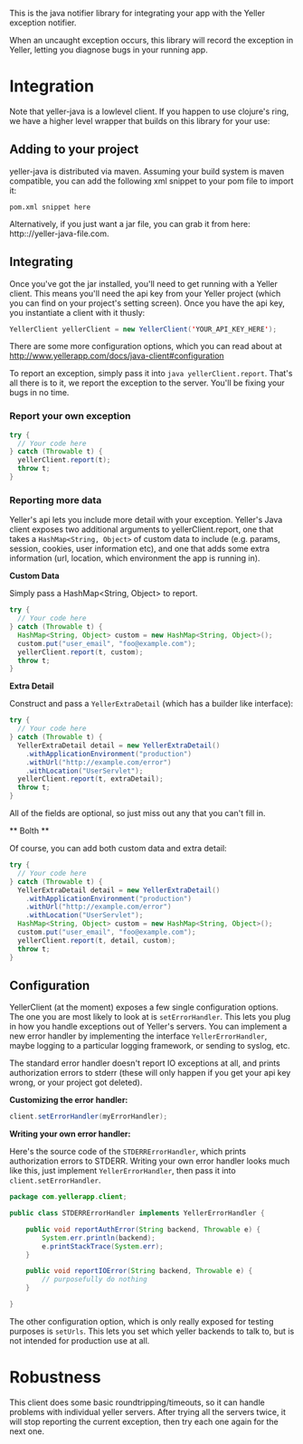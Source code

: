 This is the java notifier library for integrating your app with the Yeller
exception notifier.

When an uncaught exception occurs, this library will record the exception in
Yeller, letting you diagnose bugs in your running app.

# Integration

Note that yeller-java is a lowlevel client. If you happen to use clojure's
ring, we have a higher level wrapper that builds on this library for your use:

## Adding to your project

yeller-java is distributed via maven. Assuming your build system is maven
compatible, you can add the following xml snippet to your pom file to import
it:

```pom.xml snippet here```

Alternatively, if you just want a jar file, you can grab it from here:
http:://yeller-java-file.com.

## Integrating

Once you've got the jar installed, you'll need to get running with a Yeller
client. This means you'll need the api key from your Yeller project (which you
can find on your project's setting screen). Once you have the api key,
you instantiate a client with it thusly:

```java
YellerClient yellerClient = new YellerClient('YOUR_API_KEY_HERE');
```

There are some more configuration options, which you can read about at
http://www.yellerapp.com/docs/java-client#configuration

To report an exception, simply pass it into ```java yellerClient.report```.
That's all there is to it, we report the exception to
the server. You'll be fixing your bugs in no time.

### Report your own exception

```java
try {
  // Your code here
} catch (Throwable t) {
  yellerClient.report(t);
  throw t;
}
```

### Reporting more data

Yeller's api lets you include more detail with your exception. Yeller's Java
client exposes two additional arguments to yellerClient.report, one that takes
a `HashMap<String, Object>` of custom data to include (e.g. params, session,
cookies, user information etc), and one that adds some extra information (url,
location, which environment the app is running in).

**Custom Data**

Simply pass a HashMap<String, Object> to report.

```java
try {
  // Your code here
} catch (Throwable t) {
  HashMap<String, Object> custom = new HashMap<String, Object>();
  custom.put("user_email", "foo@example.com");
  yellerClient.report(t, custom);
  throw t;
}
```

**Extra Detail**

Construct and pass a `YellerExtraDetail` (which has a builder like interface):

```java
try {
  // Your code here
} catch (Throwable t) {
  YellerExtraDetail detail = new YellerExtraDetail()
    .withApplicationEnvironment("production")
    .withUrl("http://example.com/error")
    .withLocation("UserServlet");
  yellerClient.report(t, extraDetail);
  throw t;
}
```

All of the fields are optional, so just miss out any that you can't fill in.

** Bolth **

Of course, you can add both custom data and extra detail:

```java
try {
  // Your code here
} catch (Throwable t) {
  YellerExtraDetail detail = new YellerExtraDetail()
    .withApplicationEnvironment("production")
    .withUrl("http://example.com/error")
    .withLocation("UserServlet");
  HashMap<String, Object> custom = new HashMap<String, Object>();
  custom.put("user_email", "foo@example.com");
  yellerClient.report(t, detail, custom);
  throw t;
}
```


## Configuration

YellerClient (at the moment) exposes a few single configuration options.
The one you are most likely to look at is `setErrorHandler`. This lets you plug
in how you handle exceptions out of Yeller's servers. You can implement a new
error handler by implementing the interface `YellerErrorHandler`, maybe logging
to a particular logging framework, or sending to syslog, etc.

The standard error handler doesn't report IO exceptions at all, and prints
authorization errors to stderr (these will only happen if you get your api key
wrong, or your project got deleted).

**Customizing the error handler:**

```java
client.setErrorHandler(myErrorHandler);
```

**Writing your own error handler:**

Here's the source code of the `STDERRErrorHandler`, which prints authorization errors to STDERR.
Writing your own error handler looks much like this, just implement `YellerErrorHandler`, then pass it
into `client.setErrorHandler`.

```java
package com.yellerapp.client;

public class STDERRErrorHandler implements YellerErrorHandler {

    public void reportAuthError(String backend, Throwable e) {
        System.err.println(backend);
        e.printStackTrace(System.err);
    }

    public void reportIOError(String backend, Throwable e) {
        // purposefully do nothing
    }

}
```


The other configuration option, which is only really exposed for testing purposes is
`setUrls`. This lets you set which yeller backends to talk to, but is not
intended for production use at all.

# Robustness

This client does some basic roundtripping/timeouts, so it can handle problems
with individual yeller servers. After trying all the servers twice, it will
stop reporting the current exception, then try each one again for the next one.
